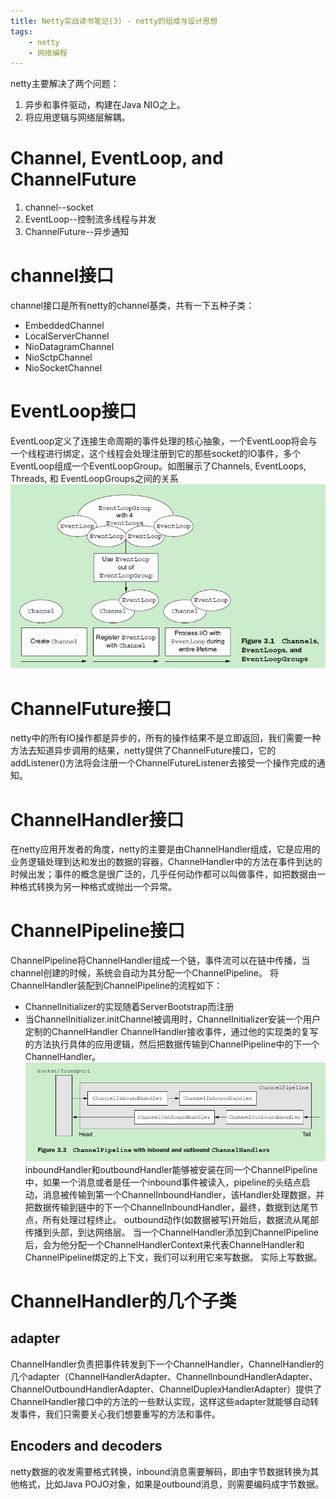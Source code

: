 ```yaml
---
title: Netty实战读书笔记(3) - netty的组成与设计思想
tags:
    - netty 
    - 网络编程
---
```

netty主要解决了两个问题：
1. 异步和事件驱动，构建在Java NIO之上。
2. 将应用逻辑与网络层解耦。

# Channel, EventLoop, and ChannelFuture
1. channel--socket
2. EventLoop--控制流多线程与并发
3. ChannelFuture--异步通知

# channel接口
channel接口是所有netty的channel基类，共有一下五种子类：
* EmbeddedChannel
* LocalServerChannel
* NioDatagramChannel
* NioSctpChannel
* NioSocketChannel

# EventLoop接口
EventLoop定义了连接生命周期的事件处理的核心抽象，一个EventLoop将会与一个线程进行绑定，这个线程会处理注册到它的那些socket的IO事件，多个EventLoop组成一个EventLoopGroup。如图展示了Channels, EventLoops, Threads, 和 EventLoopGroups之间的关系![](/img/netty-in-action/3-1.png)

# ChannelFuture接口
netty中的所有IO操作都是异步的，所有的操作结果不是立即返回，我们需要一种方法去知道异步调用的结果，netty提供了ChannelFuture接口，它的addListener()方法将会注册一个ChannelFutureListener去接受一个操作完成的通知。

# ChannelHandler接口
在netty应用开发者的角度，netty的主要是由ChannelHandler组成，它是应用的业务逻辑处理到达和发出的数据的容器，ChannelHandler中的方法在事件到达的时候出发；事件的概念是很广泛的，几乎任何动作都可以叫做事件，如把数据由一种格式转换为另一种格式或抛出一个异常。

# ChannelPipeline接口
ChannelPipeline将ChannelHandler组成一个链，事件流可以在链中传播，当channel创建的时候，系统会自动为其分配一个ChannelPipeline。
将ChannelHandler装配到ChannelPipeline的流程如下：
* ChannelInitializer的实现随着ServerBootstrap而注册
* 当ChannelInitializer.initChannel被调用时，ChannelInitializer安装一个用户定制的ChannelHandler
ChannelHandler接收事件，通过他的实现类的复写的方法执行具体的应用逻辑，然后把数据传输到ChannelPipeline中的下一个ChannelHandler。![](/img/netty-in-action/3-2.png)
inboundHandler和outboundHandler能够被安装在同一个ChannelPipeline中，如果一个消息或者是任一个inbound事件被读入，pipeline的头结点启动，消息被传输到第一个ChannelInboundHandler，该Handler处理数据，并把数据传输到链中的下一个ChannelInboundHandler，最终，数据到达尾节点，所有处理过程终止。
outbound动作(如数据被写)开始后，数据流从尾部传播到头部，到达网络层。
当一个ChannelHandler添加到ChannelPipeline后，会为他分配一个ChannelHandlerContext来代表ChannelHandler和ChannelPipeline绑定的上下文，我们可以利用它来写数据。
实际上写数据。

# ChannelHandler的几个子类
## adapter
ChannelHandler负责把事件转发到下一个ChannelHandler，ChannelHandler的几个adapter（ChannelHandlerAdapter、ChannelInboundHandlerAdapter、ChannelOutboundHandlerAdapter、ChannelDuplexHandlerAdapter）提供了ChannelHandler接口中的方法的一些默认实现，这样这些adapter就能够自动转发事件，我们只需要关心我们想要重写的方法和事件。
## Encoders and decoders
netty数据的收发需要格式转换，inbound消息需要解码，即由字节数据转换为其他格式，比如Java POJO对象，如果是outbound消息，则需要编码成字节数据。

